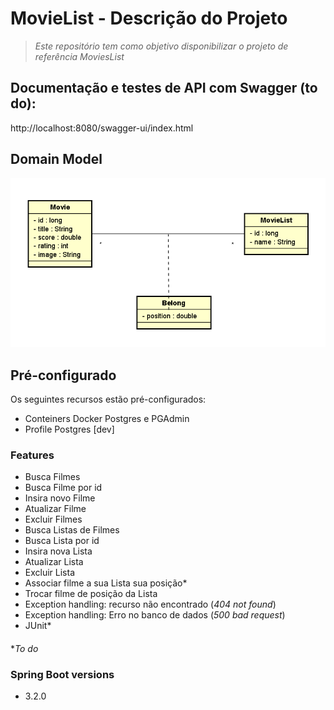 # MovieList - Descrição do Projeto
>  *Este repositório tem como objetivo disponibilizar o projeto de referência MoviesList*

## Documentação e testes de API com Swagger (to do): 
http://localhost:8080/swagger-ui/index.html

## Domain Model

![Model](https://github.com/adrianoazevedo/movielist/blob/main/projeto/diagrama.png "Diagrama")
## Pré-configurado
Os seguintes recursos estão pré-configurados:
- Conteiners Docker Postgres e PGAdmin
- Profile Postgres [dev]

### Features
- Busca Filmes
- Busca Filme por id
- Insira novo Filme
- Atualizar Filme
- Excluir Filmes
- Busca Listas de Filmes
- Busca Lista por id
- Insira nova Lista
- Atualizar Lista
- Excluir Lista
- Associar filme a sua Lista sua posição*
- Trocar filme de posição da Lista
- Exception handling: recurso não encontrado (*404 not found*)
- Exception handling: Erro no banco de dados (*500 bad request*)
- JUnit*
####
**To do*

### Spring Boot versions
- 3.2.0






